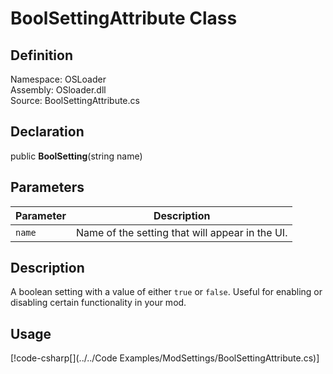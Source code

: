 # BoolSettingAttribute Class

## Definition
Namespace: OSLoader  
Assembly: OSloader.dll  
Source: BoolSettingAttribute.cs  

## Declaration
public **BoolSetting**(string name)

## Parameters
Parameter | Description
-- | -
`name` | Name of the setting that will appear in the UI.

## Description
A boolean setting with a value of either `true` or `false`. Useful for enabling or disabling certain functionality in your mod.

## Usage
[!code-csharp[](../../Code Examples/ModSettings/BoolSettingAttribute.cs)]
